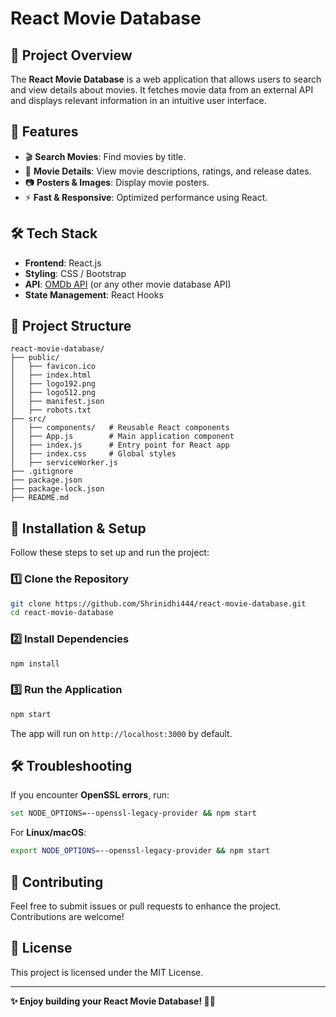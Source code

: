 # React Movie Database

## 📌 Project Overview
The **React Movie Database** is a web application that allows users to search and view details about movies. It fetches movie data from an external API and displays relevant information in an intuitive user interface.

## 🚀 Features
- 🎬 **Search Movies**: Find movies by title.
- 📝 **Movie Details**: View movie descriptions, ratings, and release dates.
- 📷 **Posters & Images**: Display movie posters.
- ⚡ **Fast & Responsive**: Optimized performance using React.

## 🛠️ Tech Stack
- **Frontend**: React.js
- **Styling**: CSS / Bootstrap
- **API**: [OMDb API](https://www.omdbapi.com/) (or any other movie database API)
- **State Management**: React Hooks

## 📂 Project Structure
```
react-movie-database/
├── public/
│   ├── favicon.ico
│   ├── index.html
│   ├── logo192.png
│   ├── logo512.png
│   ├── manifest.json
│   ├── robots.txt
├── src/
│   ├── components/   # Reusable React components
│   ├── App.js        # Main application component
│   ├── index.js      # Entry point for React app
│   ├── index.css     # Global styles
│   ├── serviceWorker.js
├── .gitignore
├── package.json
├── package-lock.json
├── README.md
```

## 🔧 Installation & Setup
Follow these steps to set up and run the project:

### 1️⃣ **Clone the Repository**
```sh
git clone https://github.com/Shrinidhi444/react-movie-database.git
cd react-movie-database
```

### 2️⃣ **Install Dependencies**
```sh
npm install
```

### 3️⃣ **Run the Application**
```sh
npm start
```
The app will run on `http://localhost:3000` by default.

## 🛠️ Troubleshooting
If you encounter **OpenSSL errors**, run:
```sh
set NODE_OPTIONS=--openssl-legacy-provider && npm start
```
For **Linux/macOS**:
```sh
export NODE_OPTIONS=--openssl-legacy-provider && npm start
```

## 🤝 Contributing
Feel free to submit issues or pull requests to enhance the project. Contributions are welcome!

## 📜 License
This project is licensed under the MIT License.

---
**✨ Enjoy building your React Movie Database! 🎥🍿**

